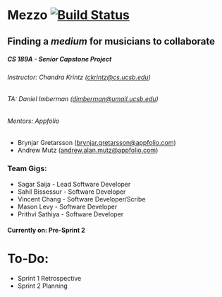 # Mezzo [![Build Status](https://magnum.travis-ci.com/Styxx/INTERNAL-CS189A.svg?token=pQvxcmrbHMs3QsSaUN6U&branch=master)](https://magnum.travis-ci.com/Styxx/INTERNAL-CS189A)
## Finding a _medium_ for musicians to collaborate
##### CS 189A - Senior Capstone Project
###### Instructor: Chandra Krintz (ckrintz@cs.ucsb.edu)
###### TA: Daniel Imberman (dimberman@umail.ucsb.edu)
###### Mentors: *Appfolio* 
- Brynjar Gretarsson (brynjar.gretarsson@appfolio.com)
- Andrew Mutz (andrew.alan.mutz@appfolio.com)

### Team Gigs:
- Sagar Saija - Lead Software Developer
- Sahil Bissessur - Software Developer
- Vincent Chang - Software Developer/Scribe
- Mason Levy - Software Developer
- Prithvi Sathiya - Software Developer

#### Currently on: Pre-Sprint 2

# To-Do:
- Sprint 1 Retrospective
- Sprint 2 Planning

